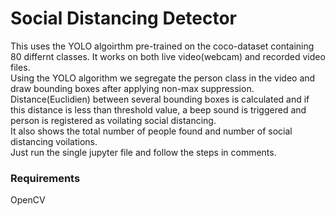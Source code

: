 # Social Distancing Detector
This uses the YOLO algoirthm pre-trained on the coco-dataset containing 80 differnt classes. It works on both live video(webcam) and recorded video files. <br>
Using the YOLO algorithm we segregate the person class in the video and draw bounding boxes after applying non-max suppression. <br>
Distance(Euclidien) between several bounding boxes is calculated and if this distance is less than threshold value, a beep sound is triggered and person is registered as voilating social distancing. <br>
It also shows the total number of people found and number of social distancing voilations. <br>
Just run the single jupyter file and follow the steps in comments.
### Requirements
OpenCV
